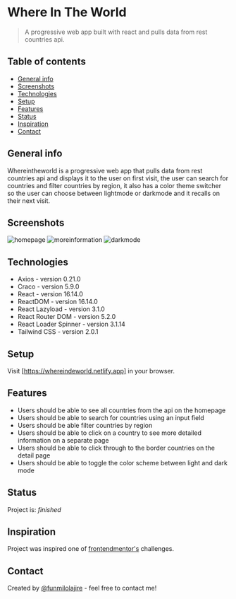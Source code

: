 # Where In The World  

> A progressive web app built with react and pulls data from rest countries api.

## Table of contents  

- [General info](#general-info)
- [Screenshots](#screenshots)
- [Technologies](#technologies)
- [Setup](#setup)
- [Features](#features)
- [Status](#status)
- [Inspiration](#inspiration)
- [Contact](#contact)

## General info  

Whereintheworld is a progressive web app that pulls data from rest countries api and displays it to the user on first visit, the user can search for countries and filter countries by region, it also has a color theme switcher so the user can choose between lightmode or darkmode and it recalls on their next visit.

## Screenshots  

![homepage](./screenshots/homepage.jpg)
![moreinformation](./screenshots/moreinformation.jpg)
![darkmode](./screenshots/darkmode.jpg)

## Technologies  

- Axios - version 0.21.0
- Craco - version 5.9.0
- React - version 16.14.0
- ReactDOM - version 16.14.0
- React Lazyload - version 3.1.0
- React Router DOM - version 5.2.0
- React Loader Spinner - version 3.1.14
- Tailwind CSS - version 2.0.1

## Setup  

Visit [https://whereindeworld.netlify.app] in your browser.

## Features  

- Users should be able to see all countries from the api on the homepage
- Users should be able to search for countries using an input field
- Users should be able filter countries by region
- Users should be able to click on a country to see more detailed information on a separate page
- Users should be able to click through to the border countries on the detail page
- Users should be able to toggle the color scheme between light and dark mode

## Status  

Project is: _finished_

## Inspiration  

Project was inspired one of [frontendmentor's](https://www.frontendmentor.io/challenges/rest-countries-api-with-color-theme-switcher-5cacc469fec04111f7b848ca) challenges.

## Contact  

Created by [@funmilolajire](mailto:funmilolajire@gmail.com) - feel free to contact me!  
